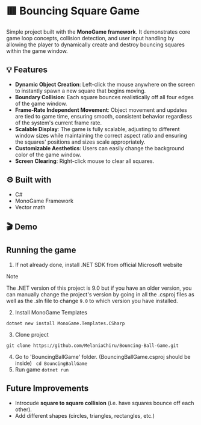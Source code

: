 # 🟥 Bouncing Square Game
Simple project built with the **MonoGame framework**. It demonstrates core game loop concepts, collision detection, and user input handling by allowing the player to dynamically create and destroy bouncing squares within the game window.

## 💡 Features
* **Dynamic Object Creation**: Left-click the mouse anywhere on the screen to instantly spawn a new square that begins moving.
* **Boundary Collision**: Each square bounces realistically off all four edges of the game window.
* **Frame-Rate Independent Movement**: Object movement and updates are tied to game time, ensuring smooth, consistent behavior regardless of the system's current frame rate.
* **Scalable Display**: The game is fully scalable, adjusting to different window sizes while maintaining the correct aspect ratio and ensuring the squares' positions and sizes scale appropriately.
* **Customizable Aesthetics**: Users can easily change the background color of the game window.
* **Screen Clearing**: Right-click mouse to clear all squares.

## ⚙️ Built with
* C#
* MonoGame Framework
* Vector math


## 🎬 Demo



## Running the game

1. If not already done, install .NET SDK from official Microsoft website
>[!NOTE]
> The .NET version of this project is 9.0
> but if you have an older version, you can manually change the project's version by going in all the .csproj files as well as the .sln file to change `9.0` to which version you have installed.

2. Install MonoGame Templates
```
dotnet new install MonoGame.Templates.CSharp
```
3. Clone project
```
git clone https://github.com/MelaniaChiru/Bouncing-Ball-Game.git
```
4. Go to 'BouncingBallGame' folder. (BouncingBallGame.csproj should be inside)
``` cd BouncingBallGame```
6. Run game
  ``` dotnet run ```

## Future Improvements
* Introcude **square to square collision** (i.e. have squares bounce off each other).
* Add different shapes (circles, triangles, rectangles, etc.)
